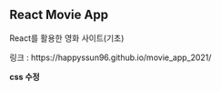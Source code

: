 ## React Movie App
<p> React를 활용한 영화 사이트(기초)</p>
<p> 링크 : https://happyssun96.github.io/movie_app_2021/ </p>
<b> css 수정 
